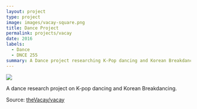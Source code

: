 ```yaml
---
layout: project
type: project
image: images/vacay-square.png
title: Dance Project
permalink: projects/vacay
date: 2016
labels:
  - Dance
  - DNCE 255
summary: A Dance project researching K-Pop dancing and Korean Breakdancing.
---
```


<img class="ui medium right floated rounded image" src="../images/vacay-home-page.png">

A dance research project on K-pop dancing and Korean Breakdancing. 
 
Source: <a href="https://github.com/theVacay/vacay"><i class="large github icon"></i>theVacay/vacay</a>
